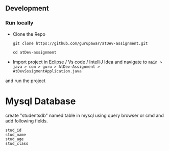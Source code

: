 ## Development

### Run locally

- Clone the Repo

  ```
  git clone https://github.com/gurupawar/atDev-assignment.git

  cd atDev-assignment
  ```

- Import project in Eclipse / Vs code / IntelliJ Idea and navigate to `main > java > com > guru > AtDev-Assignment > AtDevSssigmentApplication.java`

and run the project

# Mysql Database

create "studentsdb" named table in mysql using query browser or cmd and add following fields.

```
stud_id
stud_name
stud_age
stud_class
```
